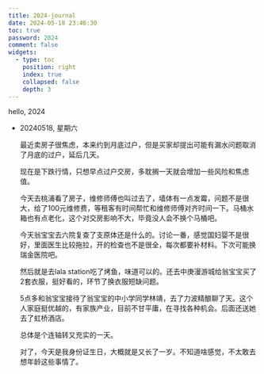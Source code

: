 ```yaml
---
title: 2024-journal
date: 2024-05-18 23:46:30
toc: true
password: 2024
comment: false
widgets:
  - type: toc
    position: right
    index: true
    collapsed: false
    depth: 3
---
```



hello, 2024

<!-- more -->


- 20240518, 星期六
  
  最近卖房子很焦虑，本来约到月底过户，但是买家却提出可能有漏水问题取消了月底的过户，延后几天。

  现在是下跌行情，只想早点过户交房，多耽搁一天就会增加一些风险和焦虑值。

  今天去桃浦看了房子，维修师傅也叫过去了，墙体有一点发霉，问题不是很大，给了100元维修费，等租客有时间帮忙和维修师傅对齐时间一下。马桶水箱也有点老化，这个对交房影响不大，毕竟没人会不换个马桶吧。

  今天翁宝宝去六院复查了支原体还是什么的。讨论一番，感觉国妇婴不是很好，里面医生比较拖拉，开的检查也不是很全，每次都要补材料。下次可能换瑞金医院吧。

  然后就是去lala station吃了烤鱼，味道可以的。还去中庚漫游城给翁宝宝买了2套衣服，挺好看的，环节了换衣服短缺问题。

  5点多和翁宝宝接待了翁宝宝的中小学同学林靖，去了力波精酿聊了天。这个人家庭挺优越的，有家族产业，目前不甘平庸，在寻找各种机会。后面还送她去了虹桥酒店。


  总体是个连轴转又充实的一天。

  对了，今天是我身份证生日，大概就是又长了一岁。不知道啥感觉，不太敢去想年龄这些事情了。

